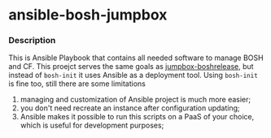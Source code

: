 # ansible-bosh-jumpbox

### Description

This is Ansible Playbook that contains all needed software to manage BOSH and CF. This proejct serves the same goals as [jumpbox-boshrelease](https://github.com/cloudfoundry-community/jumpbox-boshrelease), but instead of `bosh-init` it uses Ansible as a deployment tool. Using `bosh-init` is fine too, still there are some limitations

1. managing and customization of Ansible project is much more easier;
1. you don't need recreate an instance after configuration updating;
1. Ansible makes it possible to run this scripts on a PaaS of your choice, which is useful for development purposes;
